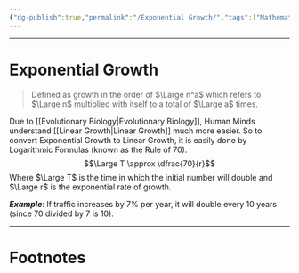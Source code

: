 ```yaml
---
{"dg-publish":true,"permalink":"/Exponential Growth/","tags":["Mathematics"]}
---
```



---
# Exponential Growth
> Defined as growth in the order of $\Large n^a$ which refers to $\Large n$ multiplied with itself to a total of $\Large a$ times. 

Due to [[Evolutionary Biology\|Evolutionary Biology]], Human Minds understand [[Linear Growth\|Linear Growth]] much more easier. So to convert Exponential Growth to Linear Growth, it is easily done by Logarithmic Formulas (known as the Rule of 70).
$$\Large T \approx \dfrac{70}{r}$$
Where $\Large T$ is the time in which the initial number will double 
and $\Large r$ is the exponential rate of growth.

***Example***: If traffic increases by 7% per year, it will double every 10 years (since 70 divided by 7 is 10). 

---
# Footnotes
